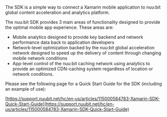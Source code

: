 The SDK is a simple way to connect a Xamarin mobile application to nuu:bit global content acceleration and analytics platform.
  

The nuu:bit SDK provides 3 main areas of functionality designed to provide the optimal mobile app experience. These areas are:
  

- Mobile analytics designed to provide key backend and network performance data back to application developers 
- Network-level optimization backed by the nuu:bit global acceleration network designed to speed up the delivery of content through changing mobile network conditions 
- App-level control of the nuu:bit caching network using analytics to provide an optimized CDN-caching system regardless of location or network conditions. 
  

Please see the following page for a Quick Start Guide for the SDK (including an example of use):

  

[https://support.nuubit.net/hc/en-us/articles/115000584783-Xamarin-SDK-Quick-Start-Guide](https://support.nuubit.net/hc/en-us/articles/115000584783-Xamarin-SDK-Quick-Start-Guide)